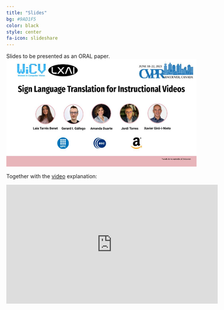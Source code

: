 ```yaml
---
title: "Slides"
bg: #9AD1F5
color: black
style: center
fa-icon: slideshare
---
```


Slides to be presented as an ORAL paper.
<a href="https://docs.google.com/presentation/d/10Ffhw6IpafRQASy7_3cFFTr0VBJkNYABKqZlzsgomTQ/edit?usp=sharing"><img src="./assets/slides_front.jpeg"></a>

Together with the [video](https://youtu.be/Vtn1ss1G2JA) explanation:
<iframe width="560" height="315" src="https://www.youtube.com/embed/Vtn1ss1G2JA" title="YouTube video player" frameborder="0" allow="accelerometer; autoplay; clipboard-write; encrypted-media; gyroscope; picture-in-picture; web-share" allowfullscreen></iframe>
